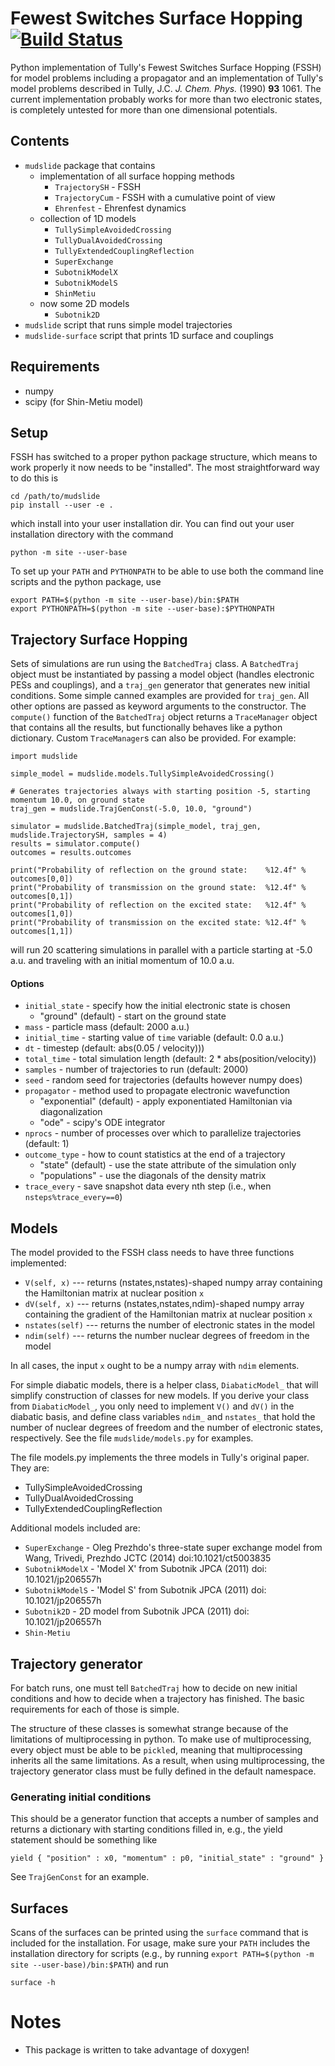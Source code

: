# Fewest Switches Surface Hopping [![Build Status](https://travis-ci.org/smparker/FSSH.svg?branch=master)](https://travis-ci.org/smparker/FSSH)
Python implementation of Tully's Fewest Switches Surface Hopping (FSSH) for model problems including
a propagator and an implementation of Tully's model problems described in Tully, J.C. _J. Chem. Phys._ (1990) **93** 1061.
The current implementation probably works for more than two electronic states, is completely untested for more than
one dimensional potentials.

## Contents
* `mudslide` package that contains
  - implementation of all surface hopping methods
    - `TrajectorySH` - FSSH
    - `TrajectoryCum` - FSSH with a cumulative point of view
    - `Ehrenfest` - Ehrenfest dynamics
  - collection of 1D models
    - `TullySimpleAvoidedCrossing`
    - `TullyDualAvoidedCrossing`
    - `TullyExtendedCouplingReflection`
    - `SuperExchange`
    - `SubotnikModelX`
    - `SubotnikModelS`
    - `ShinMetiu`
  - now some 2D models
    - `Subotnik2D`
* `mudslide` script that runs simple model trajectories
* `mudslide-surface` script that prints 1D surface and couplings

## Requirements
* numpy
* scipy (for Shin-Metiu model)

## Setup
FSSH has switched to a proper python package structure, which means to work properly it now needs to be "installed". The
most straightforward way to do this is

    cd /path/to/mudslide
    pip install --user -e .

which install into your user installation dir. You can find out your user installation
directory with the command

    python -m site --user-base

To set up your `PATH` and `PYTHONPATH` to be able to use both the command line scripts
and the python package, use

    export PATH=$(python -m site --user-base)/bin:$PATH
    export PYTHONPATH=$(python -m site --user-base):$PYTHONPATH

## Trajectory Surface Hopping
Sets of simulations are run using the `BatchedTraj` class. A `BatchedTraj` object must be instantiated by passing a model object
(handles electronic PESs and couplings), and a `traj_gen`
generator that generates new initial conditions. Some simple canned examples are provided for `traj_gen`. All
other options are passed as keyword arguments to the constructor. The `compute()` function of the
`BatchedTraj` object returns a `TraceManager` object that contains all the results, but functionally behaves
like a python dictionary. Custom `TraceManager`s can also be
provided. For example:

    import mudslide

    simple_model = mudslide.models.TullySimpleAvoidedCrossing()

    # Generates trajectories always with starting position -5, starting momentum 10.0, on ground state
    traj_gen = mudslide.TrajGenConst(-5.0, 10.0, "ground")

    simulator = mudslide.BatchedTraj(simple_model, traj_gen, mudslide.TrajectorySH, samples = 4)
    results = simulator.compute()
    outcomes = results.outcomes

    print("Probability of reflection on the ground state:    %12.4f" % outcomes[0,0])
    print("Probability of transmission on the ground state:  %12.4f" % outcomes[0,1])
    print("Probability of reflection on the excited state:   %12.4f" % outcomes[1,0])
    print("Probability of transmission on the excited state: %12.4f" % outcomes[1,1])

will run 20 scattering simulations in parallel with a particle starting at -5.0 a.u. and traveling with an initial momentum of 10.0 a.u.

#### Options
* `initial_state` - specify how the initial electronic state is chosen
    * "ground" (default) - start on the ground state
* `mass` - particle mass (default: 2000 a.u.)
* `initial_time` - starting value of `time` variable (default: 0.0 a.u.)
* `dt` - timestep (default: abs(0.05 / velocity)))
* `total_time` - total simulation length (default: 2 * abs(position/velocity))
* `samples` - number of trajectories to run (default: 2000)
* `seed` - random seed for trajectories (defaults however numpy does)
* `propagator` - method used to propagate electronic wavefunction
    * "exponential" (default) - apply exponentiated Hamiltonian via diagonalization
    * "ode" - scipy's ODE integrator
* `nprocs` - number of processes over which to parallelize trajectories (default: 1)
* `outcome_type` - how to count statistics at the end of a trajectory
    * "state" (default) - use the state attribute of the simulation only
    * "populations" - use the diagonals of the density matrix
* `trace_every` - save snapshot data every nth step (i.e., when `nsteps%trace_every==0`)

## Models
The model provided to the FSSH class needs to have three functions implemented:

* `V(self, x)` --- returns (nstates,nstates)-shaped numpy array containing the Hamiltonian matrix at nuclear position `x`
* `dV(self, x)` --- returns (nstates,nstates,ndim)-shaped numpy array containing the gradient of the Hamiltonian matrix at nuclear position `x`
* `nstates(self)` --- returns the number of electronic states in the model
* `ndim(self)` --- returns the number nuclear degrees of freedom in the model

In all cases, the input `x` ought to be a numpy array with `ndim` elements.

For simple diabatic models, there is a helper class, `DiabaticModel_` that will
simplify construction of classes for new models. If you derive your class from
`DiabaticModel_`, you only need to implement `V()` and `dV()` in the diabatic basis,
and define class variables `ndim_` and `nstates_` that hold the number of
nuclear degrees of freedom and the number of electronic states, respectively. See
the file `mudslide/models.py` for examples.

The file models.py implements the three models in Tully's original paper. They are:

* TullySimpleAvoidedCrossing
* TullyDualAvoidedCrossing
* TullyExtendedCouplingReflection

Additional models included are:
* `SuperExchange` - Oleg Prezhdo's three-state super exchange model from Wang, Trivedi, Prezhdo JCTC (2014) doi:10.1021/ct5003835
* `SubotnikModelX` - 'Model X' from Subotnik JPCA (2011) doi: 10.1021/jp206557h
* `SubotnikModelS` - 'Model S' from Subotnik JPCA (2011) doi: 10.1021/jp206557h
* `Subotnik2D` - 2D model from Subotnik JPCA (2011) doi: 10.1021/jp206557h
* `Shin-Metiu`

## Trajectory generator
For batch runs, one must tell `BatchedTraj` how to decide on new initial conditions
and how to decide when a trajectory has finished. The basic requirements for each of those
is simple.

The structure of these classes is somewhat strange because of the limitations of
multiprocessing in python. To make use of multiprocessing, every object
must be able to be `pickle`d, meaning that multiprocessing inherits all the
same limitations. As a result, when using multiprocessing, the trajectory generator class must
be fully defined in the default namespace.

### Generating initial conditions
This should be a generator function that accepts a number of samples
and returns a dictionary with starting conditions filled in, e.g.,
the yield statement should be something like

    yield { "position" : x0, "momentum" : p0, "initial_state" : "ground" }

See `TrajGenConst` for an example.

## Surfaces
Scans of the surfaces can be printed using the `surface` command that is included
for the installation. For usage, make sure your `PATH` includes the installation
directory for scripts (e.g., by running
`export PATH=$(python -m site --user-base)/bin:$PATH`) and run

    surface -h

# Notes
* This package is written to take advantage of doxygen!
